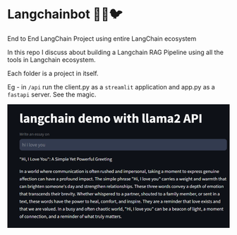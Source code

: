 # Langchainbot 💙😊🐦
End to End LangChain Project using entire LangChain ecosystem

In this repo I discuss about building a Langchain RAG Pipeline using all the tools in Langchain ecosystem. 

Each folder is a project in itself.

Eg - in ```/api``` run the client.py as a ```streamlit``` application and app.py as a ```fastapi```  server. 
See the magic. 

![alt text](image.png)